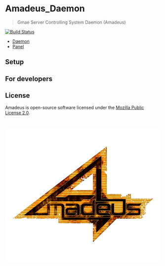 # Amadeus_Daemon

> Gmae Server Controlling System Daemon (Amadeus)

[![Build Status](https://travis-ci.org/steinsmc/Amadeus_Daemon.svg?branch=master)](https://travis-ci.org/steinsmc/Amadeus_Daemon)

* [Daemon](https://github.com/steinsmc/Amadeus_Daemon)
* [Panel](https://github.com/steinsmc/Amadeus_Panel)

## Setup

## For developers

## License
Amadeus is open-source software licensed under the [Mozilla Public License 2.0](https://opensource.org/licenses/MPL-2.0).

# [![Amadeus](logo.png)](https://github.com/steinsmc/)
